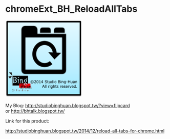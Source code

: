 chromeExt_BH_ReloadAllTabs
==========================

<img src="Icon.png" width="auto" height="240px"><br/>
<p>
	My Blog: <a href="http://studiobinghuan.blogspot.tw/?view=flipcard">http://studiobinghuan.blogspot.tw/?view=flipcard</a><br>
	or <a href="http://bhtalk.blogspot.tw/">http://bhtalk.blogspot.tw/</a>
	<br>
	<p>Link for this product:</p>
	<a href="http://studiobinghuan.blogspot.tw/2014/12/reload-all-tabs-for-chrome.html">http://studiobinghuan.blogspot.tw/2014/12/reload-all-tabs-for-chrome.html</a>
</p>